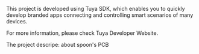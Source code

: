 This project is developed using Tuya SDK, which enables you to quickly develop branded apps connecting and controlling smart scenarios of many devices.
  
  For more information, please check Tuya Developer Website.



The project descripe: about spoon's PCB

